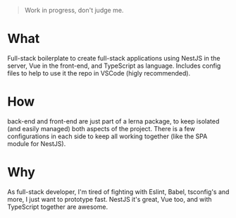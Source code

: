 > Work in progress, don't judge me.

# What

Full-stack boilerplate to create full-stack applications using NestJS in the server, Vue in the front-end, and TypeScript as language. Includes config files to help to use it the repo in VSCode (higly recommended).

# How

back-end and front-end are just part of a lerna package, to keep isolated (and easily managed) both aspects of the project. There is a few configurations in each side to keep all working together (like the SPA module for NestJS).

# Why

As full-stack developer, I'm tired of fighting with Eslint, Babel, tsconfig's and more, I just want to prototype fast. NestJS it's great, Vue too, and with TypeScript together are awesome.
